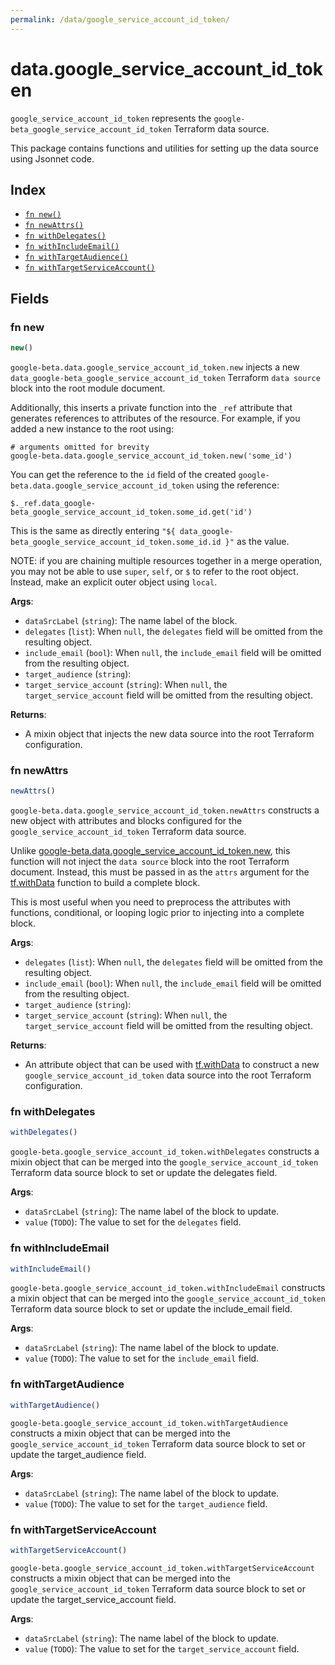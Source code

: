 ```yaml
---
permalink: /data/google_service_account_id_token/
---
```


# data.google_service_account_id_token

`google_service_account_id_token` represents the `google-beta_google_service_account_id_token` Terraform data source.



This package contains functions and utilities for setting up the data source using Jsonnet code.


## Index

* [`fn new()`](#fn-new)
* [`fn newAttrs()`](#fn-newattrs)
* [`fn withDelegates()`](#fn-withdelegates)
* [`fn withIncludeEmail()`](#fn-withincludeemail)
* [`fn withTargetAudience()`](#fn-withtargetaudience)
* [`fn withTargetServiceAccount()`](#fn-withtargetserviceaccount)

## Fields

### fn new

```ts
new()
```


`google-beta.data.google_service_account_id_token.new` injects a new `data_google-beta_google_service_account_id_token` Terraform `data source`
block into the root module document.

Additionally, this inserts a private function into the `_ref` attribute that generates references to attributes of the
resource. For example, if you added a new instance to the root using:

    # arguments omitted for brevity
    google-beta.data.google_service_account_id_token.new('some_id')

You can get the reference to the `id` field of the created `google-beta.data.google_service_account_id_token` using the reference:

    $._ref.data_google-beta_google_service_account_id_token.some_id.get('id')

This is the same as directly entering `"${ data_google-beta_google_service_account_id_token.some_id.id }"` as the value.

NOTE: if you are chaining multiple resources together in a merge operation, you may not be able to use `super`, `self`,
or `$` to refer to the root object. Instead, make an explicit outer object using `local`.

**Args**:
  - `dataSrcLabel` (`string`): The name label of the block.
  - `delegates` (`list`):  When `null`, the `delegates` field will be omitted from the resulting object.
  - `include_email` (`bool`):  When `null`, the `include_email` field will be omitted from the resulting object.
  - `target_audience` (`string`): 
  - `target_service_account` (`string`):  When `null`, the `target_service_account` field will be omitted from the resulting object.

**Returns**:
- A mixin object that injects the new data source into the root Terraform configuration.


### fn newAttrs

```ts
newAttrs()
```


`google-beta.data.google_service_account_id_token.newAttrs` constructs a new object with attributes and blocks configured for the `google_service_account_id_token`
Terraform data source.

Unlike [google-beta.data.google_service_account_id_token.new](#fn-googleserviceaccountidtokennew), this function will not inject the `data source`
block into the root Terraform document. Instead, this must be passed in as the `attrs` argument for the
[tf.withData](https://github.com/tf-libsonnet/core/tree/main/docs#fn-withdata) function to build a complete block.

This is most useful when you need to preprocess the attributes with functions, conditional, or looping logic prior to
injecting into a complete block.

**Args**:
  - `delegates` (`list`):  When `null`, the `delegates` field will be omitted from the resulting object.
  - `include_email` (`bool`):  When `null`, the `include_email` field will be omitted from the resulting object.
  - `target_audience` (`string`): 
  - `target_service_account` (`string`):  When `null`, the `target_service_account` field will be omitted from the resulting object.

**Returns**:
  - An attribute object that can be used with [tf.withData](https://github.com/tf-libsonnet/core/tree/main/docs#fn-withdata) to construct a new `google_service_account_id_token` data source into the root Terraform configuration.


### fn withDelegates

```ts
withDelegates()
```

`google-beta.google_service_account_id_token.withDelegates` constructs a mixin object that can be merged into the `google_service_account_id_token`
Terraform data source block to set or update the delegates field.



**Args**:
  - `dataSrcLabel` (`string`): The name label of the block to update.
  - `value` (`TODO`): The value to set for the `delegates` field.


### fn withIncludeEmail

```ts
withIncludeEmail()
```

`google-beta.google_service_account_id_token.withIncludeEmail` constructs a mixin object that can be merged into the `google_service_account_id_token`
Terraform data source block to set or update the include_email field.



**Args**:
  - `dataSrcLabel` (`string`): The name label of the block to update.
  - `value` (`TODO`): The value to set for the `include_email` field.


### fn withTargetAudience

```ts
withTargetAudience()
```

`google-beta.google_service_account_id_token.withTargetAudience` constructs a mixin object that can be merged into the `google_service_account_id_token`
Terraform data source block to set or update the target_audience field.



**Args**:
  - `dataSrcLabel` (`string`): The name label of the block to update.
  - `value` (`TODO`): The value to set for the `target_audience` field.


### fn withTargetServiceAccount

```ts
withTargetServiceAccount()
```

`google-beta.google_service_account_id_token.withTargetServiceAccount` constructs a mixin object that can be merged into the `google_service_account_id_token`
Terraform data source block to set or update the target_service_account field.



**Args**:
  - `dataSrcLabel` (`string`): The name label of the block to update.
  - `value` (`TODO`): The value to set for the `target_service_account` field.

